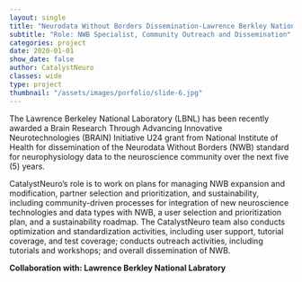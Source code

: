 ```yaml
---
layout: single
title: "Neurodata Without Borders Dissemination-Lawrence Berkley National Labratory"
subtitle: "Role: NWB Specialist, Community Outreach and Dissemination"
categories: project
date: 2020-01-01
show_date: false
author: CatalystNeuro
classes: wide
type: project
thumbnail: "/assets/images/porfolio/slide-6.jpg"
---
```


The Lawrence Berkeley National Laboratory (LBNL) has been recently awarded a Brain Research Through Advancing Innovative Neurotechnologies (BRAIN) Initiative U24 grant from National Institute of Health for dissemination of the Neurodata Without Borders (NWB) standard for neurophysiology data to the neuroscience community over the next five (5) years. 

CatalystNeuro’s role is to work on plans for managing NWB expansion and modification, partner selection and prioritization, and sustainability, including community-driven processes for integration of new neuroscience technologies and data types with NWB, a user selection and prioritization plan, and a sustainability roadmap. The CatalystNeuro team also conducts optimization and standardization activities, including user support, tutorial coverage, and test coverage; conducts outreach activities, including tutorials and workshops; and overall dissemination of NWB.

<strong>Collaboration with: Lawrence Berkley National Labratory<strong>